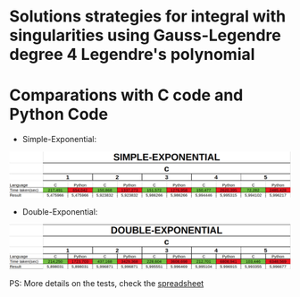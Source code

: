 # Solutions strategies for integral with singularities using Gauss-Legendre degree 4 Legendre's polynomial


# Comparations with C code and Python Code

* Simple-Exponential:

![alt text](comparations/simple.png "Simple Exponential")

* Double-Exponential:

![alt text](comparations/double.png "Double Exponential")

PS: More details on the tests, check the [spreadsheet](../comparations/comparations.ods)

 

